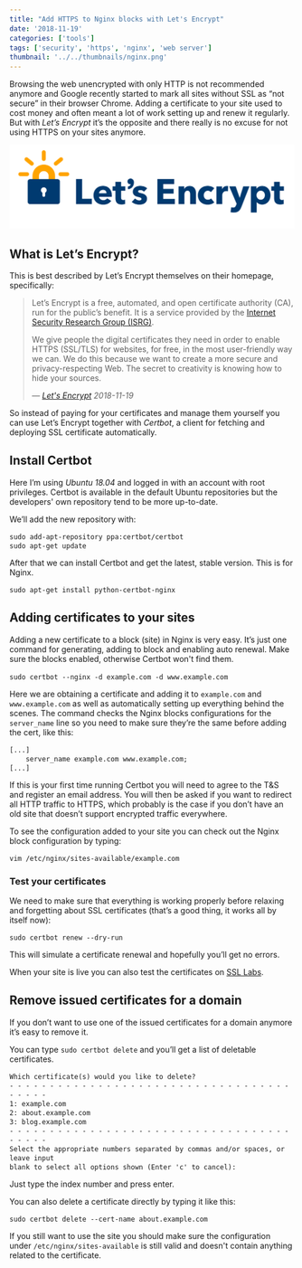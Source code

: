 ```yaml
---
title: "Add HTTPS to Nginx blocks with Let's Encrypt"
date: '2018-11-19'
categories: ['tools']
tags: ['security', 'https', 'nginx', 'web server']
thumbnail: '../../thumbnails/nginx.png'
---
```


Browsing the web unencrypted with only HTTP is not recommended anymore and Google recently started to mark all sites without SSL as “not secure” in their browser Chrome. Adding a certificate to your site used to cost money and often meant a lot of work setting up and renew it regularly. But with *Let’s Encrypt* it’s the opposite and there really is no excuse for not using HTTPS on your sites anymore.

![Logo of Let's Encrypt](./lets_encrypt.png)

## What is Let’s Encrypt?

This is best described by Let’s Encrypt themselves on their homepage, specifically:

> Let’s Encrypt is a free, automated, and open certificate authority (CA), run for the public’s benefit. It is a service provided by the [Internet Security Research Group (ISRG)](https://letsencrypt.org/isrg/).
>
> We give people the digital certificates they need in order to enable HTTPS (SSL/TLS) for websites, for free, in the most user-friendly way we can. We do this because we want to create a more secure and privacy-respecting Web.
> The secret to creativity is knowing how to hide your sources. 
>
> &mdash; <cite>[Let's Encrypt][1] 2018-11-19</cite>

[1]:https://letsencrypt.org/about/

So instead of paying for your certificates and manage them yourself you can use Let’s Encrypt together with *Certbot*, a client for fetching and deploying SSL certificate automatically.

## Install Certbot

Here I’m using *Ubuntu 18.04* and logged in with an account with root privileges. Certbot is available in the default Ubuntu repositories but the developers' own repository tend to be more up-to-date.

We’ll add the new repository with:

```shell
sudo add-apt-repository ppa:certbot/certbot
sudo apt-get update
```

After that we can install Certbot and get the latest, stable version. This is for Nginx.

```shell
sudo apt-get install python-certbot-nginx 
```

## Adding certificates to your sites

Adding a new certificate to a block (site) in Nginx is very easy. It’s just one command for generating, adding to block and enabling auto renewal. Make sure the blocks enabled, otherwise Certbot won't find them.

`sudo certbot --nginx -d example.com -d www.example.com`

Here we are obtaining a certificate and adding it to `example.com` and `www.example.com` as well as automatically setting up everything behind the scenes. The command checks the Nginx blocks configurations for the `server_name` line so you need to make sure they’re the same before adding the cert, like this:

```
[...]
    server_name example.com www.example.com;
[...]
```

If this is your first time running Certbot you will need to agree to the T&S and register an email address. You will then be asked if you want to redirect all HTTP traffic to HTTPS, which probably is the case if you don’t have an old site that doesn’t support encrypted traffic everywhere.

To see the configuration added to your site you can check out the Nginx block configuration by typing:

```shell
vim /etc/nginx/sites-available/example.com
```

### Test your certificates

We need to make sure that everything is working properly before relaxing and forgetting about SSL certificates (that’s a
good thing, it works all by itself now):

```shell
sudo certbot renew --dry-run
```

This will simulate a certificate renewal and hopefully you’ll get no errors. 

When your site is live you can also test the certificates on [SSL Labs](https://www.ssllabs.com/ssltest/).

## Remove issued certificates for a domain

If you don’t want to use one of the issued certificates for a domain anymore it’s easy to remove it.

You can type `sudo certbot delete` and you’ll get a list of deletable certificates.

```
Which certificate(s) would you like to delete?
- - - - - - - - - - - - - - - - - - - - - - - - - - - - - - - - - - - - - - - -
1: example.com
2: about.example.com
3: blog.example.com
- - - - - - - - - - - - - - - - - - - - - - - - - - - - - - - - - - - - - - - -
Select the appropriate numbers separated by commas and/or spaces, or leave input
blank to select all options shown (Enter 'c' to cancel):
```

Just type the index number  and press enter. 

You can also delete a certificate directly by typing it like this:

```shell
sudo certbot delete --cert-name about.example.com
```

If you still want to use the site you should make sure the configuration under `/etc/nginx/sites-available` is still valid and doesn't contain anything related to the certificate. 
